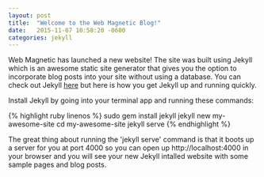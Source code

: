 ```yaml
---
layout: post
title:  "Welcome to the Web Magnetic Blog!"
date:   2015-11-07 10:58:20 -0600
categories: jekyll
---
```

Web Magnetic has launched a new website! The site was built using Jekyll which is an awesome static site generator that gives you the option to incorporate blog posts into your site without using a database. You can check out Jekyll [here][jekyll] but here is how you get Jekyll up and running quickly.

Install Jekyll by going into your terminal app and running these commands:

{% highlight ruby linenos %}
sudo gem install jekyll
jekyll new my-awesome-site
cd my-awesome-site
jekyll serve
{% endhighlight %}

The great thing about running the 'jekyll serve' command is that it boots up a server for you at port 4000 so you can open up http://localhost:4000 in your browser and you will see your new Jekyll intalled website with some sample pages and blog posts.

[jekyll]: http://jekyllrb.com
